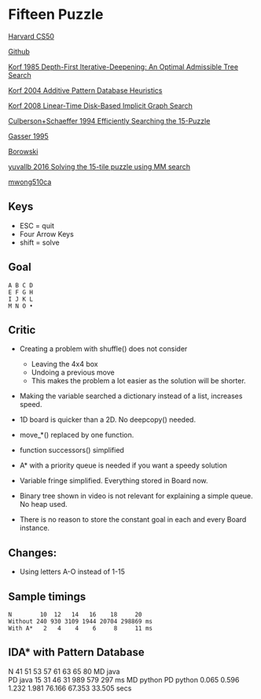 # Fifteen Puzzle 

[Harvard CS50](https://www.youtube.com/watch?v=XAisU3eJ9Nw)

[Github](https://github.com/coderigo17/game_of_fifteen)

[Korf 1985 Depth-First Iterative-Deepening: An Optimal Admissible Tree Search](http://citeseerx.ist.psu.edu/viewdoc/download?doi=10.1.1.91.288&rep=rep1&type=pdf)

[Korf 2004 Additive Pattern Database Heuristics](https://www.aaai.org/Papers/JAIR/Vol22/JAIR-2209.pdf)

[Korf 2008 Linear-Time Disk-Based Implicit Graph Search](https://www.cs.helsinki.fi/u/bmmalone/heuristic-search-fall-2013/Korf2008.pdf)

[Culberson+Schaeffer 1994 Efficiently Searching the 15-Puzzle](https://pdfs.semanticscholar.org/d8d7/0958abc0bcd75640c6d5b8bd01a4a89688a2.pdf)

[Gasser 1995](http://citeseerx.ist.psu.edu/viewdoc/download?doi=10.1.1.39.6069&rep=rep1&type=pdf)

[Borowski](http://brian-borowski.com/software/puzzle/)

[yuvallb 2016 Solving the 15-tile puzzle using MM search](https://github.com/yuvallb/15-puzzle-solver-MM-search)

[mwong510ca](https://github.com/mwong510ca/15Puzzle_OptimalSolver)

## Keys

* ESC = quit
* Four Arrow Keys 
* shift = solve

## Goal

    A B C D
    E F G H
    I J K L 
    M N O •
    
## Critic

* Creating a problem with shuffle() does not consider
  * Leaving the 4x4 box
  * Undoing a previous move
  * This makes the problem a lot easier as the solution will be shorter.
  
* Making the variable searched a dictionary instead of a list, increases speed.

* 1D board is quicker than a 2D. No deepcopy() needed.

* move_*() replaced by one function.

* function successors() simplified

* A* with a priority queue is needed if you want a speedy solution

* Variable fringe simplified. Everything stored in Board now.

* Binary tree shown in video is not relevant for explaining a simple queue. No heap used.

* There is no reason to store the constant goal in each and every Board instance.

## Changes:

* Using letters A-O instead of 1-15

## Sample timings

~~~~
N        10  12   14   16    18     20
Without 240 930 3109 1944 20704 298869 ms
With A*   2   4    4    6     8     11 ms   
~~~~

## IDA* with Pattern Database

N             41    51    53    57     61     63     65    80
MD java  
PD java       15    31    46    31    989    579    297 ms
MD python
PD python  0.065 0.596 1.232 1.981 76.166 67.353 33.505 secs  
